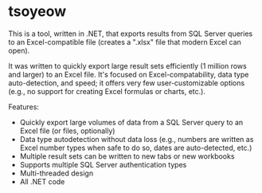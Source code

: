 # tsoyeow
This is a tool, written in .NET, that exports results from SQL Server queries to an Excel-compatible file (creates a ".xlsx" file that modern Excel can open). 

It was written to quickly export large result sets efficiently (1 million rows and larger) to an Excel file. It's focused on Excel-compatability, data type auto-detection, and speed; it offers very few user-customizable options (e.g., no support for creating Excel formulas or charts, etc.).

Features:
* Quickly export large volumes of data from a SQL Server query to an Excel file (or files, optionally)
* Data type autodetection without data loss (e.g., numbers are written as Excel number types when safe to do so, dates are auto-detected, etc.)
* Multiple result sets can be written to new tabs or new workbooks
* Supports multiple SQL Server authentication types
* Multi-threaded design
* All .NET code
